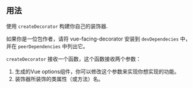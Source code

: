 ## 用法

使用 `createDecorator` 构建你自己的装饰器. 

如果你是一位包作者，请将 vue-facing-decorator 安装到 `devDependecies` 中，并在 `peerDependencies` 中列出它。

`createDecorator` 接收一个函数，这个函数接收两个参数：
1. 生成的Vue options组件，你可以修改这个参数来实现你想实现的功能。
2. 装饰器所装饰的类属性（或方法）名。

[](../../en//custom/code-usage.ts ':include :type=code typescript')
